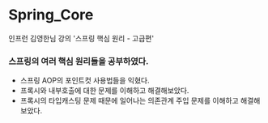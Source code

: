 # Spring_Core

인프런 김영한님 강의 '스프링 핵심 원리 - 고급편'

### 스프링의 여러 핵심 원리들을 공부하였다.

* 스프링 AOP의 포인트컷 사용법들을 익혔다.
* 프록시와 내부호출에 대한 문제를 이해하고 해결해보았다.
* 프록시의 타입캐스팅 문제 때문에 일어나는 의존관계 주입 문제를 이해하고 해결해보았다.